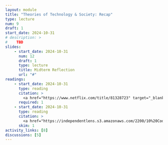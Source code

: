 ```yaml
---
layout: module
title: "Theories of Technology & Society: Recap"
type: lecture
num: 9
draft: 1
start_date: 2024-10-31
# description: >
#    TBD
slides: 
    - start_date: 2024-10-31
      num: 12
      draft: 1
      type: lecture
      title: Midterm Reflection
      url: "#"
readings: 
    - start_date: 2024-10-31
      type: reading
      citation: >
        <a href="https://www.netflix.com/title/81328723" target="_blank">Coded Bias</a>
      required: 1
    - start_date: 2024-10-31
      type: reading
      citation: >
        <a href="https://independentlens.s3.amazonaws.com/2200/10%20Coded%20Bias/Indie%20Lens%20Pop-Up/CODEDBIAS_DiscussionGuide.pdf" target="_blank">Skim the film's background info</a>
      skim: 1
activity_links: [8]
discussions: [5]
---
```


